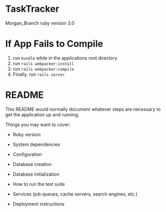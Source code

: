# TaskTracker

Morgan_Branch
ruby version 3.0

# If App Fails to Compile

1. run ```bundle``` while in the applications root directory
2. run ```rails webpacker:install```
3. run ```rails webpacker:compile```
4. Finally, run ```rails server```

# README

This README would normally document whatever steps are necessary to get the
application up and running.

Things you may want to cover:

* Ruby version

* System dependencies

* Configuration

* Database creation

* Database initialization

* How to run the test suite

* Services (job queues, cache servers, search engines, etc.)

* Deployment instructions 

